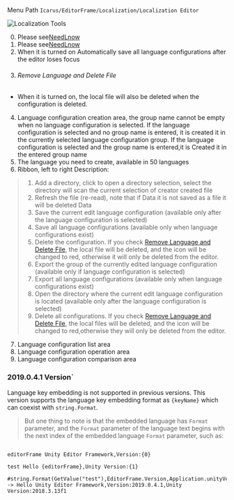 Menu Path `Icarus/EditorFrame/Localization/Localization Editor`

![Localization Tools](https://i.imgur.com/bsbx4e1.png)

0. Please see[NeedLnow](https://github.com/yika-aixi/EditorFrameDoc/blob/master/Doc/En/Editor/0.NeedLnow.md#LanguageSeting)
1. Please see[NeedLnow](https://github.com/yika-aixi/EditorFrameDoc/blob/master/Doc/En/Editor/0.NeedLnow.md#CreatAndParseSelect)
2. When it is turned on Automatically save all language configurations after the editor loses focus
2. ###### Remove Language and Delete File
- When it is turned on, the local file will also be deleted when the configuration is deleted.
4. Language configuration creation area, the group name cannot be empty when no language configuration is selected. If the language configuration is selected and no group name is entered, it is created it in the currently selected language configuration group. If the language configuration is selected and the group name is entered,it is Created it  in the entered group name
5. The language you need to create, available in 50 languages
6. Ribbon, left to right Description:
> 1. Add a directory, click to open a directory selection, select the directory will scan the current selection of creator created file
> 2.  Refresh the file (re-read), note that if Data it is not saved as a file it will be deleted Data
> 3. Save the current edit language configuration (available only after the language configuration is selected)
> 4. Save all language configurations (available only when language configurations exist)
> 5. Delete the configuration. If you check [Remove Language and Delete File](#RemoveLanguageandDeleteFile), the local file will be deleted, and the icon will be changed to red, otherwise it will only be deleted from the editor.
> 6. Export the group of the currently edited language configuration (available only if language configuration is selected)
> 7. Export all language configurations (available only when language configurations exist)
> 8. Open the directory where the current edit language configuration is located (available only after the language configuration is selected)
> 9. Delete all configurations. If you check [Remove Language and Delete File](#RemoveLanguageandDeleteFile), the local files will be deleted, and the icon will be changed to red,otherwise they will only be deleted from the editor.

7. Language configuration list area
8. Language configuration operation area
9. Language configuration comparison area

### 2019.0.4.1 Version`

Language key embedding is not supported in previous versions. This version supports the language key embedding format as `{keyName}` which can coexist with `string.Format`.

> But one thing to note is that the embedded language has `Format` parameter, and the `Format` parameter of the language text begins with the next index of the embedded language `Format` parameter, such as:

```

editorFrame Unity Editor Framework,Version:{0}

test Hello {editorFrame},Unity Version:{1}

#string.Format(GetValue("test"),EditorFrame.Version,Application.unityVersion) -> Hello Unity Editor Framework,Version:2019.0.4.1,Unity Version:2018.3.13f1

```